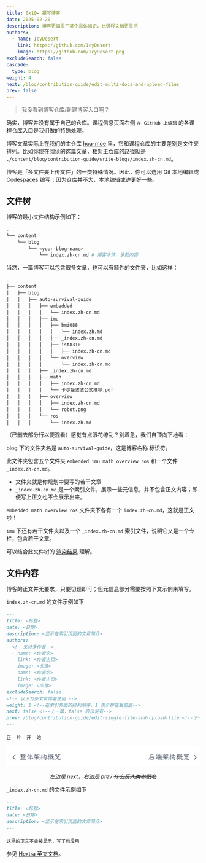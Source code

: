 ```yaml
---
title: 0x10► 撰写博客
date: 2025-02-20
description: 博客更偏重于某个具体知识，比课程文档更灵活
authors:
  - name: IcyDesert
    link: https://github.com/IcyDesert
    image: https://github.com/IcyDesert.png
excludeSearch: false
cascade:
  type: blog
weight: 4
next: /blog/contribution-guide/edit-multi-docs-and-upload-files
prev: false
---
```


> 我没看到博客仓库/新建博客入口啊？

确实，博客并没有属于自己的仓库。课程信息页面右侧 `在 GitHub 上编辑` 的各课程仓库入口是我们做的特殊处理。

博客文章实际上在我们的主仓库 [hoa-moe](https://github.com/HITSZ-OpenAuto/hoa-moe) 里，它和课程仓库的主要差别是文件夹排列。比如你现在阅读的这篇文章，相对主仓库的路径就是 `./content/blog/contribution-guide/write-blogs/index.zh-cn.md`。

博客是「多文件夹上传文件」的一类特殊情况。因此，你可以选用 Git 本地编辑或 Codespaces 编写；因为仓库并不大，本地编辑或许更好一些。

## 文件树

博客的最小文件结构示例如下：
```bash
.
└── content
    └── blog
        └── <your-blog-name>
            └── index.zh-cn.md # 博客本体，承载内容
```

当然，一篇博客可以包含很多文章，也可以有额外的文件夹，比如这样：
```bash
.
├── content
│   ├── blog
│   │   ├── auto-survival-guide
│   │   │   ├── embedded
│   │   │   │   └── index.zh-cn.md
│   │   │   ├── imu
│   │   │   │   ├── bmi088
│   │   │   │   │   └── index.zh.md
│   │   │   │   ├── _index.zh-cn.md
│   │   │   │   ├── ist8310
│   │   │   │   │   ├── index.zh-cn.md
│   │   │   │   └── overview
│   │   │   │       └── index.zh-cn.md
│   │   │   ├── _index.zh-cn.md
│   │   │   ├── math
│   │   │   │   ├── index.zh-cn.md
│   │   │   │   └── 卡尔曼滤波公式推导.pdf
│   │   │   ├── overview
│   │   │   │   ├── index.zh-cn.md
│   │   │   │   └── robot.png
│   │   │   └── ros
│   │   │       └── index.zh.md
```
（已删去部分行以便观看）感觉有点眼花缭乱？别着急，我们自顶向下地看：

blog 下的文件夹名是 `auto-survival-guide`，这是博客~~名称~~ 标识符。

此文件夹包含五个文件夹 `embedded imu math overview ros` 和一个文件 `_index.zh-cn.md`。
- 文件夹就是你规划中要写的若干文章
- `_index.zh-cn.md` 是一个索引文件，展示一些元信息，并不包含正文内容；即便写上正文也不会展示出来。

`embedded math overview ros` 文件夹下各有一个 `index.zh-cn.md`，这就是正文啦！

`imu` 下还有若干文件夹以及一个 `_index.zh-cn.md` 索引文件，说明它又是一个专栏，包含若干文章。

可以结合此文件树的 [渲染结果](https://hoa.moe/blog/auto-survival-guide/) 理解。

## 文件内容

博客的正文并无要求，只要切题即可；但元信息部分需要按照下文示例来填写。

`index.zh-cn.md` 的文件示例如下
```markdown
---
title: <标题>
date: <日期>
description: <显示在索引页面的文章简介>
authors:
  <!--支持多作者-->
  - name: <作者名>
    link: <作者主页>
    image: <头像>
  - name: <作者名>
    link: <作者主页>
    image: <头像>
excludeSearch: false
<!-- 以下为多文章博客使用 -->
weight: 1 <!--在索引界面的排列顺序，1 表示排在最前面-->
next: false <!--上一篇，false 表示没有-->
prev: /blog/contribution-guide/edit-single-file-and-upload-file <!--下一篇，false 表示没有-->
---

正  片  开  始
```

![](./img/next-prev.png)
*<center>左边是 next，右边是 prev ~~什么反人类参数名~~</center>*

`_index.zh-cn.md` 的文件示例如下
```markdown
---
title: <标题>
date: <日期>
description: <显示在索引页面的文章简介>
---

这里的正文不会被显示，写了也没用
```

参见 [Hextra 英文文档](https://imfing.github.io/hextra/docs/guide/organize-files/)。

